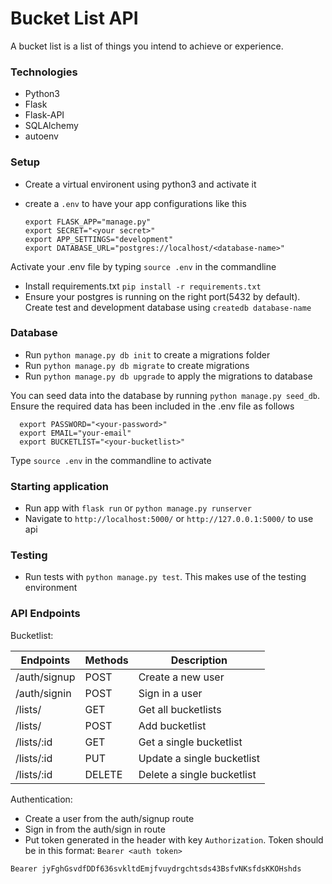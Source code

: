# Bucket List API

A bucket list is a list of things you intend to achieve or experience.

### Technologies
- Python3
- Flask
- Flask-API
- SQLAlchemy
- autoenv

### Setup
- Create a virtual environent using python3 and activate it
- create a `.env` to have your app configurations like this

      export FLASK_APP="manage.py"
      export SECRET="<your secret>"
      export APP_SETTINGS="development"
      export DATABASE_URL="postgres://localhost/<database-name>"

Activate your .env file by typing `source .env` in the commandline

- Install requirements.txt `pip install -r requirements.txt`
- Ensure your postgres is running on the right port(5432 by default). Create test and development database using `createdb database-name`

### Database
- Run `python manage.py db init` to create a migrations folder
- Run `python manage.py db migrate` to create migrations
- Run `python manage.py db upgrade` to apply the migrations to database

You can seed data into the database by running `python manage.py seed_db`. Ensure the required data has been included in the .env file as follows

      export PASSWORD="<your-password>"
      export EMAIL="your-email"
      export BUCKETLIST="<your-bucketlist>"

Type `source .env` in the commandline to activate

### Starting application
- Run app with `flask run` or `python manage.py runserver`
- Navigate to `http://localhost:5000/` or `http://127.0.0.1:5000/` to use api

### Testing
- Run tests with `python manage.py test`. This makes use of the testing environment 

### API Endpoints
Bucketlist:

| Endpoints	| Methods	|Description|
| ------------- | ------------- | -----|
|/auth/signup | POST | Create a new user |
|/auth/signin | POST | Sign in a user |
|/lists/	|GET	| Get all bucketlists|
|/lists/	|POST	| Add bucketlist |
|/lists/:id	|GET	| Get a single bucketlist |
|/lists/:id	|PUT	| Update a single bucketlist |
|/lists/:id	|DELETE| Delete a single bucketlist |


Authentication:
- Create a user from the auth/signup route
- Sign in from the auth/sign in route
- Put token generated in the header with key `Authorization`. Token should be in this format:
`Bearer <auth token>`
```
Bearer jyFghGsvdfDDf636svkltdEmjfvuydrgchtsds43BsfvNKsfdsKKOHshds
```
